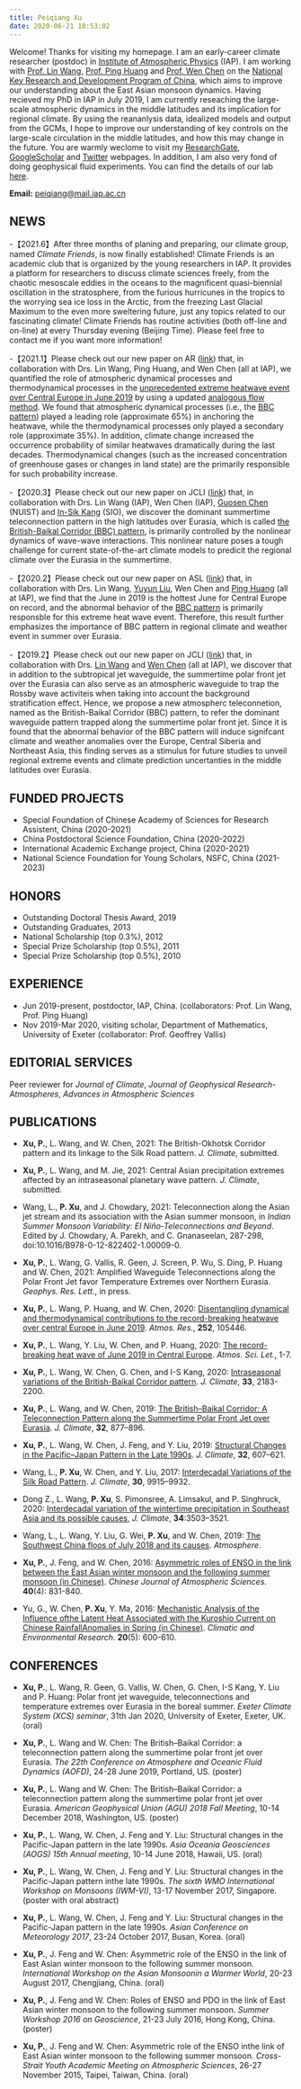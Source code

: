 ```yaml
---
title: Peiqiang Xu
date: 2020-06-21 18:53:02
---
```


Welcome! Thanks for visiting my homepage. I am an early-career climate researcher (postdoc) in [Institute of Atmospheric Physics](http://english.iap.cas.cn/) (IAP). I am working with [Prof. Lin Wang](https://sforest81.github.io/cn/), [Prof. Ping Huang](https://www.researchgate.net/profile/Ping_Huang17) and [Prof. Wen Chen](https://www.researchgate.net/profile/Wen_Chen13) on the [National Key Research and Development Program of China](http://cmsr.ac.cn/sites/default/files/973/index.html), which aims to improve our understanding about the East Asian monsoon dynamics. Having recieved my PhD in IAP in July 2019, I am currently reseaching the large-scale atmospheric dynamics in the middle latitudes and its implication for regional climate. By using the reananlysis data, idealized models and output from the GCMs, I hope to improve our understanding of key controls on the large-scale circulation in the middle latitudes, and how this may change in the future.  You are warmly weclome to visit my [ResearchGate](https://www.researchgate.net/profile/Peiqiang_Xu), [GoogleScholar](https://scholar.google.com/citations?user=p66mFW4AAAAJ&hl=zh-CN) and [Twitter](https://twitter.com/peiqiang_xu) webpages. In addition, I am also very fond of doing geophysical fluid experiments. You can find the details of our lab [here](http://www.njugfd.org/home.html).

**Email:** peiqiang@mail.iap.ac.cn



## NEWS 

-【2021.6】After three months of planing and preparing, our climate group, named *Climate Friends*, is now finally established! Climate Friends is an academic club that is organized by the young researchers in IAP. It provides a platform for researchers to discuss climate sciences freely, from the chaotic mesoscale eddies in the oceans to the magnificent quasi-biennial oscillation in the stratosphere, from the furious hurricunes in the tropics to the worrying sea ice loss in the Arctic, from the freezing Last Glacial Maximum to the even more sweltering future, just any topics related to our fascinating climate! Climate Friends has routine activities (both off-line and on-line) at every Thursday evening (Beijing Time). Please feel free to contact me if you want more information!


-【2021.1】Please check out our new paper on AR ([link](https://www.sciencedirect.com/science/article/pii/S0169809520313831)) that, in collaboration with Drs. Lin Wang, Ping Huang, and Wen Chen (all at IAP), we quantified the role of atmospheric dynamical processes and thermodynamical processes in the [unprecedented extreme heatwave event over Central Europe in June 2019](https://rmets.onlinelibrary.wiley.com/doi/full/10.1002/asl.964) by using a updated [analogous flow method](https://gmd.copernicus.org/articles/7/531/2014/). We found that atmospheric dynamical processes (i.e., the [BBC pattern](https://journals.ametsoc.org/doi/full/10.1175/JCLI-D-18-0343.1)) played a leading role (approximate 65%) in anchoring the heatwave, while the thermodynamical processes only played a secondary role (approximate 35%). In addition, climate change increased the occurrence probability of similar heatwaves dramatically during the last decades. Thermodynamical changes (such as the increased concentration of greenhouse gases or changes in land state) are the primarily responsible for such probability increase.


-【2020.3】Please check out our new paper on JCLI ([link](https://journals.ametsoc.org/doi/abs/10.1175/JCLI-D-19-0458.1)) that, in collaboration with Drs. Lin Wang (IAP), Wen Chen (IAP), [Guosen Chen](http://klme.nuist.edu.cn/Teacher.aspx?T=003024) (NUIST) and [In-Sik Kang](https://scholar.google.com/citations?user=POeUJi8AAAAJ&hl=th) (SIO), we discover the dominant summertime teleconnection pattern in the high latitudes over Eurasia, which is called [the British-Baikal Corridor (BBC) pattern](https://journals.ametsoc.org/doi/full/10.1175/JCLI-D-18-0343.1), is primarily controlled by the nonlinear dynamics of wave-wave interactions. This nonlinear nature poses a tough challenge for current state-of-the-art climate models to predicit the regional climate over the Eurasia in the summertime. 


-【2020.2】Please check out our new paper on ASL ([link](https://rmets.onlinelibrary.wiley.com/doi/full/10.1002/asl.964)) that, in collaboration with Drs. Lin Wang, [Yuyun Liu](https://www.researchgate.net/profile/Yuyun_Liu?_iepl%5BgeneralViewId%5D=39dRhLBYt1NpBIuhsGxY8TGQboOJbHwqMbRt&_iepl%5Bcontexts%5D%5B0%5D=searchReact&_iepl%5BviewId%5D=09FrpQ7ROVpfA1FxYO2HNYKpDySsJ7R6kldC&_iepl%5BsearchType%5D=researcher&_iepl%5Bdata%5D%5BcountMoreThan20%5D=1&_iepl%5Bdata%5D%5BinteractedWithPosition1%5D=1&_iepl%5Bdata%5D%5BwithoutEnrichment%5D=1&_iepl%5Bposition%5D=1&_iepl%5BrgKey%5D=AC%3A7150520&_iepl%5BinteractionType%5D=profileView), Wen Chen and [Ping Huang](http://www.escience.cn/people/huangping/index.html) (all at IAP), we find that the June in 2019 is the hottest June for Central Europe on record, and the abnormal behavior of the [BBC pattern](https://journals.ametsoc.org/doi/full/10.1175/JCLI-D-18-0343.1) is primarily responsble for this extreme heat wave event. Therefore, this result further emphasizes the importance of BBC pattern in regional climate and weather event in summer over Eurasia.


-【2019.2】Please check out our new paper on JCLI ([link](https://journals.ametsoc.org/doi/full/10.1175/JCLI-D-18-0343.1)) that, in collaboration with Drs. [Lin Wang](http://www.escience.cn/people/wangl/index.html) and [Wen Chen](https://www.researchgate.net/profile/Wen_Chen13) (all at IAP), we discover that in addition to the subtropical jet waveguide, the summertime polar front jet over the Eurasia can also serve as an atmospheric waveguide to trap the Rossby wave activiteis when taking into account the background stratification effect. Hence, we propose a new atmospherc teleconnetion, named as the British-Baikal Corridor (BBC) pattern, to refer the dominant waveguide pattern trapped along the summertime polar front jet. Since it is found that the abnormal behavior of the BBC pattern will induce signifcant climate and weather anomalies over the Europe, Central Siberia and Northeast Asia, this finding serves as a stimulus for future studies to unveil regional extreme events and climate prediction uncertanties in the middle latitudes over Eurasia.



## FUNDED PROJECTS

- Special Foundation of Chinese Academy of Sciences for Research Assistent, China (2020-2021)
- China Postdoctoral Science Foundation, China (2020-2022)
- International Academic Exchange project, China (2020-2021)
- National Science Foundation for Young Scholars, NSFC, China (2021-2023)



## HONORS

- Outstanding Doctoral Thesis Award, 2019
- Outstanding Graduates, 2013
- National Scholarship (top 0.3%), 2012
- Special Prize Scholarship (top 0.5%), 2011
- Special Prize Scholarship (top 0.5%), 2010



## EXPERIENCE

- Jun 2019-present, postdoctor, IAP, China. (collaborators: Prof. Lin Wang, Prof. Ping Huang)
- Nov 2019-Mar 2020, visiting scholar, Department of Mathematics, University of Exeter (collaborator: Prof. Geoffrey Vallis)



## EDITORIAL SERVICES

Peer reviewer for *Journal of Climate*, *Journal of Geophysical Research-Atmospheres*, *Advances in Atmospheric Sciences*



## PUBLICATIONS

- **Xu, P.**, L. Wang, and W. Chen, 2021: The British-Okhotsk Corridor pattern and its linkage to the Silk Road pattern. *J. Climate*, submitted.

- **Xu, P.**, L. Wang, and M. Jie, 2021: Central Asian precipitation extremes affected by an intraseasonal planetary wave pattern. *J. Climate*, submitted.

- Wang, L., **P. Xu**, and J. Chowdary, 2021: Teleconnection along the Asian jet stream and its association with the Asian summer monsoon, in *Indian Summer Monsoon Variability: El Niño-Teleconnections and Beyond*. Edited by J. Chowdary, A. Parekh, and C. Gnanaseelan, 287-298, doi:10.1016/B978-0-12-822402-1.00009-0.

- **Xu, P.**, L. Wang, G. Vallis, R. Geen, J. Screen, P. Wu, S. Ding, P. Huang and W. Chen, 2021: Amplified Waveguide Teleconnections along the Polar Front Jet favor Temperature Extremes over Northern Eurasia. *Geophys. Res. Lett.*, in press.

- **Xu, P.**, L. Wang, P. Huang, and W. Chen, 2020: [Disentangling dynamical and thermodynamical contributions to the record-breaking heatwave over central Europe in June 2019](https://www.sciencedirect.com/science/article/pii/S0169809520313831). *Atmos. Res.*, **252**, 105446. 

- **Xu, P.**, L. Wang, Y. Liu, W. Chen, and P. Huang, 2020: [The record-breaking heat wave of June 2019 in Central Europe](https://rmets.onlinelibrary.wiley.com/doi/full/10.1002/asl.964). *Atmos. Sci. Let.*, 1-7.

- **Xu, P.**, L. Wang, W. Chen, G. Chen, and I-S Kang, 2020: [Intraseasonal variations of the British-Baikal Corridor pattern](https://journals.ametsoc.org/doi/abs/10.1175/JCLI-D-19-0458.1). *J. Climate*, **33**, 2183-2200.

- **Xu, P.**, L. Wang, and W. Chen, 2019: [The British–Baikal Corridor: A Teleconnection Pattern along the Summertime Polar Front Jet over Eurasia](https://journals.ametsoc.org/doi/full/10.1175/JCLI-D-18-0343.1). *J. Climate*, **32**, 877–896.

- **Xu, P.**, L. Wang, W. Chen, J. Feng, and Y. Liu, 2019: [Structural Changes in the Pacific–Japan Pattern in the Late 1990s](https://journals.ametsoc.org/doi/full/10.1175/JCLI-D-18-0123.1). *J. Climate*, **32**, 607–621.

- Wang, L., **P. Xu**, W. Chen, and Y. Liu, 2017: [Interdecadal Variations of the Silk Road Pattern](https://journals.ametsoc.org/doi/full/10.1175/JCLI-D-17-0340.1). *J. Climate*, **30**, 9915–9932.

- Dong Z., L. Wang, **P. Xu**, S. Pimonsree, A. Limsakul, and P. Singhruck, 2020: [Interdecadal variation of the wintertime precipitation in Southeast Asia and its possible causes](https://journals.ametsoc.org/view/journals/clim/aop/JCLI-D-20-0480.1/JCLI-D-20-0480.1.xml), *J. Climate*, **34**:3503–3521.

- Wang, L., L. Wang, Y. Liu, G. Wei, **P. Xu**, and W. Chen, 2019: [The Southwest China floos of July 2018 and its causes](https://www.mdpi.com/2073-4433/10/5/247?type=check_update&versi1). *Atmosphere*.

- **Xu, P.**, J. Feng, and W. Chen, 2016: [Asymmetric roles of ENSO in the link between the East Asian winter monsoon and the following summer monsoon (in Chinese)](http://www.dqkxqk.ac.cn/dqkx/dqkx/ch/reader/view_abstract.aspx?file_no=20160413). *Chinese Journal of Atmospheric Sciences*. **40**(4): 831-840.

- Yu, G., W. Chen, **P. Xu**, Y. Ma, 2016: [Mechanistic Analysis of the Influence ofthe Latent Heat Associated with the Kuroshio Current on Chinese RainfallAnomalies in Spring (in Chinese)](http://www.dqkxqk.ac.cn/qhhj/qhhj/ch/reader/view_abstract.aspx?file_no=20150511&flag=1). *Climatic and Environmental Research*. **20**(5): 600-610.



## CONFERENCES

- **Xu, P.**, L. Wang, R. Geen, G. Vallis, W. Chen, G. Chen, I-S Kang, Y. Liu and P. Huang: Polar front jet waveguide, teleconnections and temperature extremes over Eurasia in the boreal summer. *Exeter Climate System (XCS) seminar*, 31th Jan 2020, University of Exeter, Exeter, UK. (oral)

- **Xu, P.**, L. Wang and W. Chen: The British–Baikal Corridor: a teleconnection pattern along the summertime polar front jet over Eurasia. *The 22th Conference on Atmosphere and Oceanic Fluid Dynamics (AOFD)*, 24-28 June 2019, Portland, US. (poster)

- **Xu, P.**, L. Wang and W. Chen: The British–Baikal Corridor: a teleconnection pattern along the summertime polar front jet over Eurasia. *American Geophysical Union (AGU) 2018 Fall Meeting*, 10-14 December 2018, Washington, US. (poster)

- **Xu, P.**, L. Wang, W. Chen, J. Feng and Y. Liu: Structural changes in the Pacific-Japan pattern in the late 1990s. *Asia Oceania Geosciences (AOGS) 15th Annual meeting*, 10-14 June 2018, Hawaii, US. (oral)

- **Xu, P.**, L. Wang, W. Chen, J. Feng and Y. Liu: Structural changes in the Pacific-Japan pattern inthe late 1990s. *The sixth WMO International Workshop on Monsoons (IWM-VI)*, 13-17 November 2017, Singapore. (poster with oral abstract)

- **Xu, P.**, L. Wang, W. Chen, J. Feng and Y. Liu: Structural changes in the Pacific-Japan pattern in the late 1990s. *Asian Conference on Meteorology 2017*, 23-24 October 2017, Busan, Korea. (oral)

- **Xu, P.**, J. Feng and W. Chen: Asymmetric role of the ENSO in the link of East Asian winter monsoon to the following summer monsoon. *International Workshop on the Asian Monsoonin a Warmer World*, 20-23 August 2017, Chengjiang, China. (oral)

- **Xu, P.**, J. Feng and W. Chen: Roles of ENSO and PDO in the link of East Asian winter monsoon to the following summer monsoon. *Summer Workshop 2016 on Geoscience*, 21-23 July 2016, Hong Kong, China. (poster)

- **Xu, P.**, J. Feng and W. Chen: Asymmetric role of the ENSO inthe link of East Asian winter monsoon to the following summer monsoon. *Cross-Strait Youth Academic Meeting on Atmospheric Sciences*, 26-27 November 2015, Taipei, Taiwan, China. (oral)
